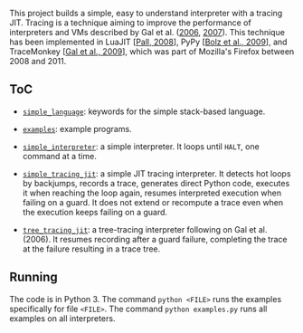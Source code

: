 This project builds a simple, easy to understand interpreter with a tracing JIT.
Tracing is a technique aiming to improve the performance of interpreters and VMs described by
Gal et al. ([2006](http://citeseerx.ist.psu.edu/viewdoc/download?doi=10.1.1.113.557&rep=rep1&type=pdf),
[2007](https://citeseerx.ist.psu.edu/viewdoc/download?doi=10.1.1.85.2412&rep=rep1&type=pdf)).
This technique has been implemented in
LuaJIT [[Pall, 2008](http://lua-users.org/lists/lua-l/2008-02/msg00051.html)],
PyPy [[Bolz et al., 2009](https://dl.acm.org/doi/10.1145/1565824.1565827)],
and TraceMonkey [[Gal et al., 2009](https://dl.acm.org/doi/10.1145/1543135.1542528)], which was part of Mozilla's Firefox between 2008 and 2011.

## ToC

- [`simple_language`](simple_language.py): keywords for the simple stack-based language.

- [`examples`](examples.py): example programs.

- [`simple_interpreter`](simple_interpreter.py): a simple interpreter.
  It loops until `HALT`, one command at a time.

- [`simple_tracing_jit`](simple_tracing_jit.py): a simple JIT tracing interpreter.
  It detects hot loops by backjumps, records a trace, generates direct Python code, executes it when reaching the loop again, resumes interpreted execution when failing on a guard.
  It does not extend or recompute a trace even when the execution keeps failing on a guard.
- [`tree_tracing_jit`](tree_tracing_jit.py): a tree-tracing interpreter following on Gal et al. (2006).
  It resumes recording after a guard failure, completing the trace at the failure resulting in a trace tree.

## Running

The code is in Python 3.
The command `python <FILE>` runs the examples specifically for file `<FILE>`.
The command `python examples.py` runs all examples on all interpreters.
